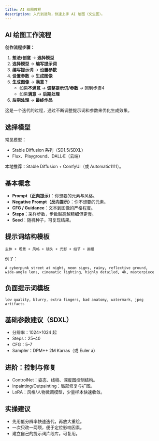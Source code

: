 ```yaml
---
title: AI 绘图教程
description: 入门到进阶，快速上手 AI 绘图（文生图）。
---
```


## AI 绘图工作流程

**创作流程步骤：**

1. **想法/创意** → **选择模型**
2. **选择模型** → **编写提示词**
3. **编写提示词** → **设置参数**
4. **设置参数** → **生成图像**
5. **生成图像** → **满意？**
   - 如果**不满意** → **调整提示词/参数** → 回到步骤4
   - 如果**满意** → **后期处理**
6. **后期处理** → **最终作品**

这是一个迭代的过程，通过不断调整提示词和参数来优化生成效果。

## 选择模型

常见模型：

- Stable Diffusion 系列（SD1.5/SDXL）
- Flux、Playground、DALL·E（云端）

本地推荐：Stable Diffusion + ComfyUI（或 Automatic1111）。

## 基本概念

- **Prompt（正向提示）**：你想要的元素与风格。
- **Negative Prompt（反向提示）**：你不想要的元素。
- **CFG / Guidance**：文本到图像的严格程度。
- **Steps**：采样步数，步数越高越精细但更慢。
- **Seed**：随机种子，可复现结果。

## 提示词结构模板

```
主体 + 场景 + 风格 + 镜头 + 光影 + 细节 + 画幅
```

例子：

```
A cyberpunk street at night, neon signs, rainy, reflective ground,
wide-angle lens, cinematic lighting, highly detailed, 4k, masterpiece
```

## 负面提示词模板

```
low quality, blurry, extra fingers, bad anatomy, watermark, jpeg artifacts
```

## 基础参数建议（SDXL）

- 分辨率：1024×1024 起
- Steps：25–40
- CFG：5–7
- Sampler：DPM++ 2M Karras（或 Euler a）

## 进阶：控制与修复

- ControlNet：姿态、线稿、深度图控制结构。
- Inpainting/Outpainting：局部修复与扩图。
- LoRA：风格/人物微调模型，少量样本快速收敛。

## 实操建议

- 先用低分辨率快速迭代，再放大重绘。
- 一次只改一两项，便于定位影响因素。
- 建立自己的提示词片段库，可复用。
